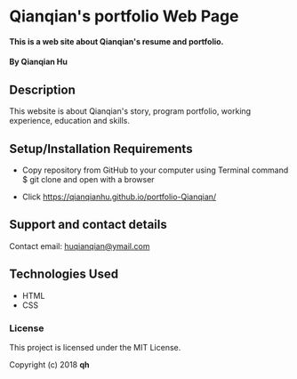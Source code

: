 # Qianqian's portfolio Web Page

#### This is a web site about Qianqian's resume and portfolio.

#### By Qianqian Hu

## Description

This website is about Qianqian's story, program portfolio, working experience, education and skills.

## Setup/Installation Requirements

* Copy repository from GitHub to your computer using Terminal command $ git clone and open with a browser

* Click https://qianqianhu.github.io/portfolio-Qianqian/


## Support and contact details

Contact email: huqianqian@ymail.com


## Technologies Used

* HTML
* CSS

### License

This project is licensed under the MIT License.

Copyright (c) 2018 **qh**
